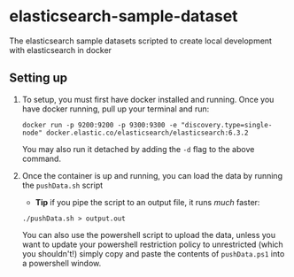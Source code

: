 # elasticsearch-sample-dataset
The elasticsearch sample datasets scripted to create local development with elasticsearch in docker

## Setting up
1. To setup, you must first have docker installed and running.  Once you have docker running, pull up your terminal and run:
    ```
    docker run -p 9200:9200 -p 9300:9300 -e "discovery.type=single-node" docker.elastic.co/elasticsearch/elasticsearch:6.3.2
    ```

    You may also run it detached by adding the ```-d``` flag to the above command.

2. Once the container is up and running, you can load the data by running the ```pushData.sh``` script 
    - **Tip** if you pipe the script to an output file, it runs _much_ faster:
    ``` 
    ./pushData.sh > output.out 
    ```
    You can also use the powershell script to upload the data, unless you want to update your powershell restriction policy to unrestricted (which you shouldn't!) simply copy and paste the contents of ```pushData.ps1``` into a powershell window.